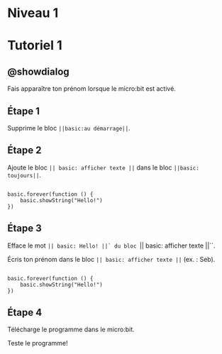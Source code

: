 # Niveau 1

# Tutoriel 1

## @showdialog

Fais apparaître ton prénom lorsque le micro:bit est activé.

## Étape 1

Supprime le bloc ``||basic:au démarrage||``.

## Étape 2

Ajoute le bloc ``|| basic: afficher texte ||`` dans le bloc ``||basic: toujours||``.


```blocks

basic.forever(function () {
    basic.showString("Hello!")
})

```

## Étape 3

Efface le mot ``|| basic: Hello! ||` du bloc ``|| basic: afficher texte ||``.

Écris ton prénom dans le bloc ``|| basic: afficher texte ||`` (ex. : Seb).

```blocks

basic.forever(function () {
    basic.showString("Hello!")
})

```
## Étape 4

Télécharge le programme dans le micro:bit.

Teste le programme!